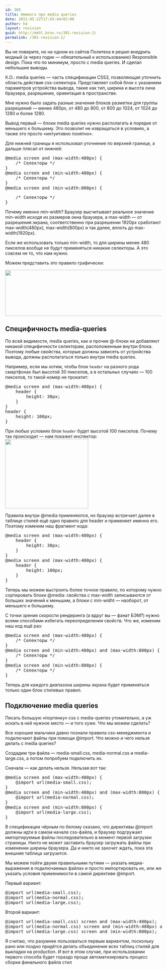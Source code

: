 ```yaml
---
id: 305
title: Немного про media queries
date: 2012-05-22T17:43:44+03:00
author: h4
layout: revision
guid: http://mkhl.brnv.ru/301-revision-2/
permalink: /301-revision-2/
---
```

Вы не поверите, но на одном из сайтов Политеха я решил внедрить модный (а через годик — обязательный к использованию) Responsible design. Пока что по минимум, просто с media queries. И сделал небольшие выводы.

К.О.: media queries — часть спецификации CSS3, позволяющая уточнить область действия css-селектора. Представляет собой блок с указанием параметров устройства вывода, такие как тип, ширина и высота окна браузера, разрешение, ориентация в пространстве.

Мне нужно было задать разные значения блоков разметки для группы разрешений — менее 480px, от 480 до 800, от 800 до 1024, от 1024 до 1280 и более 1280.

Вывод первый — блоки media queries нужно располагать в порядке от меньшего к большему. Это позволит не извращаться в условиях, а также это просто «интуитивно понятно».

Для нижней границы я использовал уточнение по верхней границе, а дальше плясал от нижней:

<pre>@media screen and (max-width:480px) {
    /* Селекторы */
}
@media screen and (min-width:480px) {
    /* Селекторы */
}
@media screen and (min-width:800px) {</pre>

<pre>    /* Селекторы */
}</pre>

Почему именно min-width? Браузер высчитывает реальное значение min-width исходя из размеров окна браузера, а max-width — от разрешения экрана, соответственно при разрешении 1920px сработают max-width(480px), max-width(800px) и так далее, вплоть до max-width(1920px).

Если же использовать только min-width, то для ширины менее 480 пикселов вообще не будут применяться никакие селекторы. А это совсем не то, что нам нужно.

Можем представить это правило графически:

[<img class="alignnone size-full wp-image-302" title="20120522-media-queries" src="http://mkhl.brnv.ru/wp-content/uploads/2012/05/20120522-media-queries.png" alt="" width="575" height="148" srcset="https://mkhl.brnv.ru/wp-content/uploads/2012/05/20120522-media-queries.png 575w, https://mkhl.brnv.ru/wp-content/uploads/2012/05/20120522-media-queries-300x77.png 300w" sizes="(max-width: 575px) 100vw, 575px" />](http://mkhl.brnv.ru/wp-content/uploads/2012/05/20120522-media-queries.png)

## Специфичность media-queries

По всей видимости, media queries, как и прочие @-блоки не добавляют никакой специфичности селекторам, расположенным внутри блока. Поэтому любые свойства, которые должны зависеть от устройства вывода, должны располагаться только внутри media queries.

Например, если мы хотим, чтобы блок `header` на разного рода смартфонах был высотой 30 пикселов, а в остальных случаях — 100 пикселов, то такой номер не прокатит:

<pre>@media screen and (max-width:480px) {
    header {
        height: 30px;
    }
}
header {
    height: 100px;
}</pre>

При любых условиях блок `header` будет высотой 100 пикселов. Почему так происходит — нам покажет инспектор:[<img class="alignnone size-full wp-image-303" title="by default 2012-05-22 в 16.54.35" src="http://mkhl.brnv.ru/wp-content/uploads/2012/05/by-default-2012-05-22-в-16.54.35.png" alt="" width="267" height="223" />](http://mkhl.brnv.ru/wp-content/uploads/2012/05/by-default-2012-05-22-в-16.54.35.png)

Правила внутри @media применяются, но браузер встречает далее в таблице стилей ещё одно правило для header и применяет именно его. Поэтому изменим наш фрагмент кода:

<pre>@media screen and (max-width:480px) {
    header {
        height: 30px;
    }
}
@media screen and (max-width:480px) {
    header {
        height: 100px;
    }
}</pre>

Теперь мы можем выстроить более точное правило, по которому нужно сортировать блоки @media: свойства с max-width записываются от больших значений к меньшим, а блоки с min-widht — наоборот, от меньшего к большему.

С точки зрения скорости рендеринга (а вдруг вы — фанат БЭМ?) нужно всеми способами избегать переопределения свойств. Что же, изменим наш код ещё раз:

<pre>@media screen and (max-width:480px) {
    /* Селекторы */
}
@media screen and (min-width:480px) and (max-width:800px) {
    /* Селекторы */
}
@media screen and (min-width:800px) {
    /* Селекторы */
}</pre>

Теперь для каждого диапазона ширины экрана будет применяться только один блок стилевых правил.

## Подключение media queries

Писать большую «портянку» css с media-queries утомительно, а уж искать в ней нужное место — и того хуже. Что мы можем сделать?

Все хорошие мальчики давно познали правила css-менеджмента и подключают файлы при помощи @import. Что можно и чего нельзя делать с media queries?

Создадим три файла — media-small.css, media-normal.css и media-large.css, а потом попробуем подключить их.

Сначала — как делать нельзя. Нельзая вот так:

<pre>@media screen and (max-width:480px) {
    @import url(media-small.css);
}
@media screen and (min-width:480px) and (max-width:800px) {
    @import url(media-normal.css);
}
@media screen and (min-width:800px) {
    @import url(media-large.css);
}</pre>

В спецификации чёрным по белому сказано, что директивы @import должны идти в самом начале css-файла, и браузер подгружает импортируемые файлы последовательно в момент первой загрузки страницы. Никто не может заставить браузер загружать файлы при изменении ширины браузера. Да и никто не захочет ждать, пока эта внешняя таблица загрузится.

Мы можем пойти двумя правильными путями — указать медиа-выражения в подключаемых файлах и просто импортировать их, или же указать условия применимости в самой директиве @import.

Первый вариант:

<pre>@import url(media-small.css);
@import url(media-normal.css);
@import url(media-large.css);</pre>

Второй вариант:

<pre>@import url(media-small.css) screen and (max-width:480px);
@import url(media-normal.css) screen and (min-width:480px) and (max-width:800px);
@import url(media-large.css) screen and (min-width:800px);</pre>

Я считаю, что разумнее пользоваться первым вариантом, поскольку рано или поздно придётся делать объединение всех таблиц стилей для выкладки на production. И вот в этом случае, при использовании первого способа будет гораздо проще автоматизировать процесс сборки финального файла стил